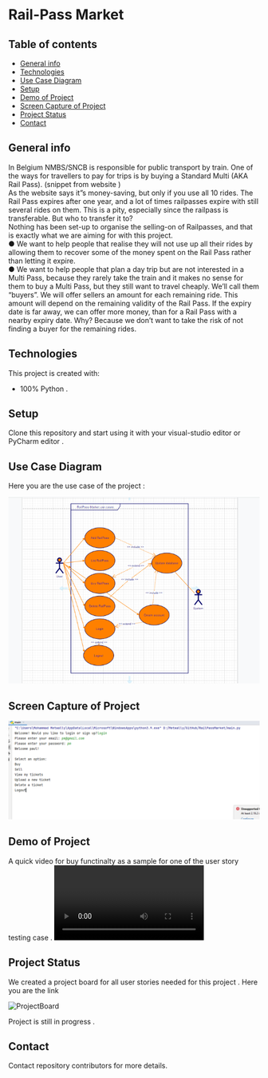 # Rail-Pass Market

## Table of contents

- [General info](#general-info)
- [Technologies](#technologies)
- [Use Case Diagram](#usecase)
- [Setup](#setup)
- [Demo of Project](#demo)
- [Screen Capture of Project](#screen-capture-of-project)
- [Project Status](#project-status)
- [Contact](#contact)

## General info

In Belgium NMBS/SNCB is responsible for public transport by train. One of the ways for
travellers to pay for trips is by buying a Standard Multi (AKA Rail Pass). (snippet from
website )
\
As the website says it”s money-saving, but only if you use all 10 rides. The Rail Pass expires
after one year, and a lot of times railpasses expire with still several rides on them. This is a
pity, especially since the railpass is transferable.
But who to transfer it to?
\
Nothing has been set-up to organise the selling-on of Railpasses, and that is exactly what
we are aiming for with this project.
\
● We want to help people that realise they will not use up all their rides by allowing
them to recover some of the money spent on the Rail Pass rather than letting it
expire. 
\
● We want to help people that plan a day trip but are not interested in a Multi Pass,
because they rarely take the train and it makes no sense for them to buy a Multi
Pass, but they still want to travel cheaply. We’ll call them “buyers”.
We will offer sellers an amount for each remaining ride. This amount will depend on the
remaining validity of the Rail Pass. If the expiry date is far away, we can offer more money,
than for a Rail Pass with a nearby expiry date. Why? Because we don’t want to take the risk
of not finding a buyer for the remaining rides.


## Technologies

 This project is created with:

- 100% Python . 

## Setup

Clone this repository and start using it with your visual-studio editor or PyCharm editor . 

## Use Case Diagram

 Here you are the use case of the project :

![usecase](https://github.com/Diyon335/RailPassMarket/blob/main/RailPassUseCase.PNG)

## Screen Capture of Project

![Screenshot](https://github.com/Diyon335/RailPassMarket/blob/main/RPScreenShot.PNG)


## Demo of Project
A quick video for buy functinalty as a sample for one of the user story testing case .
![Video-Demo](https://github.com/Diyon335/RailPassMarket/blob/main/RPVideo.MP4)

## Project Status
We created a project board for all user stories needed for this project  .
Here you are the link  
 
![ProjectBoard](https://github.com/Diyon335/RailPassMarket/projects/1)

Project is still in progress  .

## Contact
Contact repository contributors for more details.
